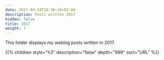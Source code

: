 ```yaml
---
date: 2017-04-24T18:36:24+02:00
description: Posts written 2017
hidden: false
title: 2017
weight: 7
---
```


This folder displays my weblog posts written in 2017.

{{% children style="h3" description="false" depth="999" sort="URL"  %}}
